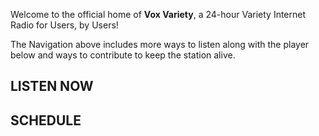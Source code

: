 Welcome to the official home of **Vox Variety**, a 24-hour Variety Internet Radio for Users, by Users!

The Navigation above includes more ways to listen along with the player below and ways to contribute to keep the station alive.

<div class="container-fluid">
  <div class="row">
    <div class="col-md-4">
      <h2 id="listen-now">LISTEN NOW</h2>
        <div class="radionomy-player"></div>
    </div>
    <div class="col-md-8">
      <h2 id="listen-now">SCHEDULE</h2>
        <div data-tockify-calendar="voxvariety" data-tockify-component="calendar" data-tockify-view="agenda"></div>
    </div>
  </div>
</div>

<script>(function (win, doc, script, source, objectName) { (win.RadionomyPlayerObject = win.RadionomyPlayerObject || []).push(objectName); win[objectName] = win[objectName] || function (k, v) { (win[objectName].parameters = win[objectName].parameters || { src: source, version: '1.1' })[k] = v; }; var js, rjs = doc.getElementsByTagName(script)[0]; js = doc.createElement(script); js.async = 1; js.src = source; rjs.parentNode.insertBefore(js, rjs); }(window, document, 'script', 'https://www.radionomy.com/js/radionomy.player.js', 'radplayer'));
radplayer('url', 'voxvariety');
radplayer('type', 'medium');
radplayer('autoplay', '0');
radplayer('volume', '50');
radplayer('color1', '#000000');
radplayer('color2', '#ffffff');
</script>

<script data-cfasync="false" id="tockify-embed-script" data-tockify-script="embed" type="text/javascript" src="https://public.tockify.com/browser/embed.js"></script>
